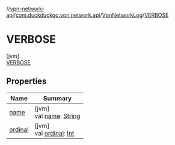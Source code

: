 //[vpn-network-api](../../../../index.md)/[com.duckduckgo.vpn.network.api](../../index.md)/[VpnNetworkLog](../index.md)/[VERBOSE](index.md)

# VERBOSE

[jvm]\
[VERBOSE](index.md)

## Properties

| Name | Summary |
|---|---|
| [name](index.md#-372974862%2FProperties%2F-547567681) | [jvm]<br>val [name](index.md#-372974862%2FProperties%2F-547567681): [String](https://kotlinlang.org/api/latest/jvm/stdlib/kotlin/-string/index.html) |
| [ordinal](index.md#-739389684%2FProperties%2F-547567681) | [jvm]<br>val [ordinal](index.md#-739389684%2FProperties%2F-547567681): [Int](https://kotlinlang.org/api/latest/jvm/stdlib/kotlin/-int/index.html) |
